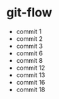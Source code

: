 # git-flow
- commit 1
- commit 2
- commit 3
- commit 6
- commit 8
- commit 12
- commit 13
- commit 16
- commit 18